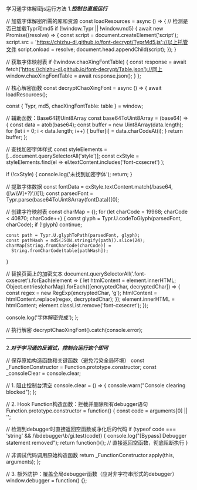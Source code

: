学习通字体解密js运行方法
1.***控制台直接运行***

// 加载字体解密所需的库和资源
const loadResources = async () => {
  // 检测是否已加载Typr和md5
  if (!window.Typr || !window.md5) {
    await new Promise((resolve) => {
      const script = document.createElement('script');
      script.src = 'https://chizhu-dl.github.io/font-decrypt/TyprMd5.js';//以上托管文件
      script.onload = resolve;
      document.head.appendChild(script);
    });
  }

  // 获取字体映射表
  if (!window.chaoXingFontTable) {
    const response = await fetch('https://chizhu-dl.github.io/font-decrypt/Table.json');//同上
    window.chaoXingFontTable = await response.json();
  }
};

// 核心解密函数
const decryptChaoXingFont = async () => {
  await loadResources();
  
  const { Typr, md5, chaoXingFontTable: table } = window;
  
  // 辅助函数：Base64转Uint8Array
  const base64ToUint8Array = (base64) => {
    const data = atob(base64);
    const buffer = new Uint8Array(data.length);
    for (let i = 0; i < data.length; i++) {
      buffer[i] = data.charCodeAt(i);
    }
    return buffer;
  };

  // 查找加密字体样式
  const styleElements = [...document.querySelectorAll('style')];
  const cxStyle = styleElements.find(el => 
    el.textContent.includes('font-cxsecret')
  );
  
  if (!cxStyle) {
    console.log('未找到加密字体');
    return;
  }

  // 提取字体数据
  const fontData = cxStyle.textContent.match(/base64,([\w\W]+?)'/)[1];
  const parsedFont = Typr.parse(base64ToUint8Array(fontData))[0];
  
  // 创建字符映射表
  const charMap = {};
  for (let charCode = 19968; charCode < 40870; charCode++) {
    const glyph = Typr.U.codeToGlyph(parsedFont, charCode);
    if (!glyph) continue;
    
    const path = Typr.U.glyphToPath(parsedFont, glyph);
    const pathHash = md5(JSON.stringify(path)).slice(24);
    charMap[String.fromCharCode(charCode)] = 
      String.fromCharCode(table[pathHash]);
  }

  // 替换页面上的加密文本
  document.querySelectorAll('.font-cxsecret').forEach(element => {
    let htmlContent = element.innerHTML;
    Object.entries(charMap).forEach(([encryptedChar, decryptedChar]) => {
      const regex = new RegExp(encryptedChar, 'g');
      htmlContent = htmlContent.replace(regex, decryptedChar);
    });
    element.innerHTML = htmlContent;
    element.classList.remove('font-cxsecret');
  });

  console.log('字体解密完成');
};

// 执行解密
decryptChaoXingFont().catch(console.error);

---------------------------------------------------------------------------------
2.***对于学习通的反调试，控制台运行这个即可***


// 保存原始构造函数和关键函数（避免污染全局环境）
const _FunctionConstructor = Function.prototype.constructor;
const _consoleClear = console.clear;

// 1. 阻止控制台清空
console.clear = () => { console.warn("Console clearing blocked"); };

// 2. Hook Function构造函数：拦截并删除所有debugger语句
Function.prototype.constructor = function() {
  const code = arguments[0] || '';
  
  // 检测到debugger时直接返回空函数或净化后的代码
  if (typeof code === 'string' && /\bdebugger\b/gi.test(code)) {
    console.log("[Bypass] Debugger statement removed");
    return function(){}; // 直接返回空函数，彻底阻断执行
  }
  
  // 非调试代码调用原始构造函数
  return _FunctionConstructor.apply(this, arguments);
};

// 3. 额外防护：覆盖全局debugger函数（应对非字符串形式的debugger）
window.debugger = function() {};
